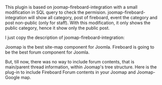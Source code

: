 This plugin is based on joomap-fireboard-integration with a small modification in SQL query to check the permision. joomap-fireboard-integration will show all category, post of fireboard, event the category and post non-public (only for staff). With this modification, it only shows the public category, hence it show only the public post.

I just copy the description of joomap-fireboard-integration:

Joomap is the best site-map component for Joomla. Fireboard is going to be the best forum component for Joomla.

But, till now, there was no way to include forum contents, that is main/parent thread information, within Joomap's tree structure. Here is the plug-in to include Fireboard Forum contents in your Joomap and Joomap-Google map.